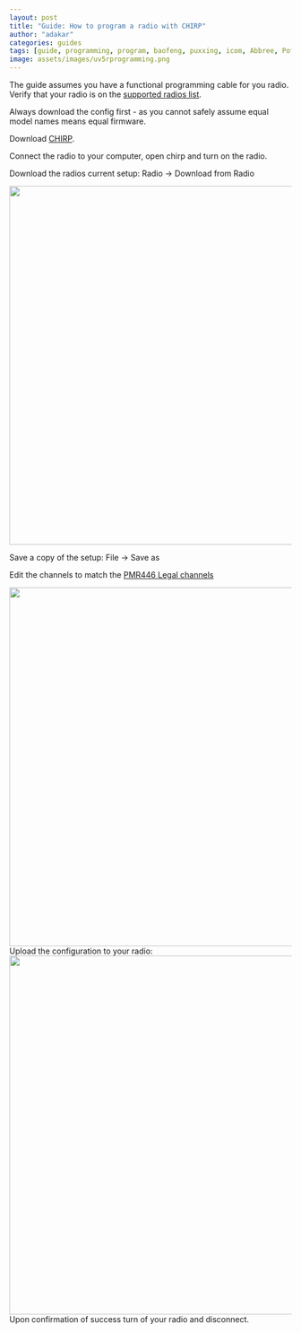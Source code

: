 ```yaml
---
layout: post
title: "Guide: How to program a radio with CHIRP"
author: "adakar"
categories: guides
tags: [guide, programming, program, baofeng, puxxing, icom, Abbree, Pofung, puxing, Baojie, chipr, uv5r, uv-5r, uv82, uv-82, BTech, ]
image: assets/images/uv5rprogramming.png
---
```


The guide assumes you have a functional programming cable for you radio. 
Verify that your radio is on the [supported radios list](https://chirp.danplanet.com/projects/chirp/wiki/Home#Supported-Radio-Models).

Always download the config first - as you cannot safely assume equal model names means equal firmware.

Download [CHIRP](https://chirp.danplanet.com/projects/chirp/wiki/Download).

Connect the radio to your computer, open chirp and turn on the radio.

Download the radios current setup: Radio -> Download from Radio

<div class="image-thumbnail">
	<a href="https://user-images.githubusercontent.com/25975089/153761257-d1645312-a2b0-423e-8a82-fefe1a931631.png">
		<img src="https://user-images.githubusercontent.com/25975089/153761257-d1645312-a2b0-423e-8a82-fefe1a931631.png" width="640"/>
	</a>
</div>

Save a copy of the setup: File -> Save as

Edit the channels to match the [PMR446 Legal channels](../446-channels)

<div class="image-thumbnail">
	<a href="https://user-images.githubusercontent.com/25975089/153761194-5c481bb7-6d04-4c29-9cc0-908e5dee6ac4.png">
		<img src="https://user-images.githubusercontent.com/25975089/153761194-5c481bb7-6d04-4c29-9cc0-908e5dee6ac4.png" width="640"/>
	</a>
</div>
Upload the configuration to your radio:


<div class="image-thumbnail">
	<a href="https://user-images.githubusercontent.com/25975089/153761246-be65d35f-359b-4e4a-b2b7-ab08580f8941.png">
		<img src="https://user-images.githubusercontent.com/25975089/153761246-be65d35f-359b-4e4a-b2b7-ab08580f8941.png" width="640"/>
	</a>
</div>
Upon confirmation of success turn of your radio and disconnect.


